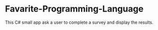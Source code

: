 # Favarite-Programming-Language
This C# small app ask a user to complete a survey and display the results.

